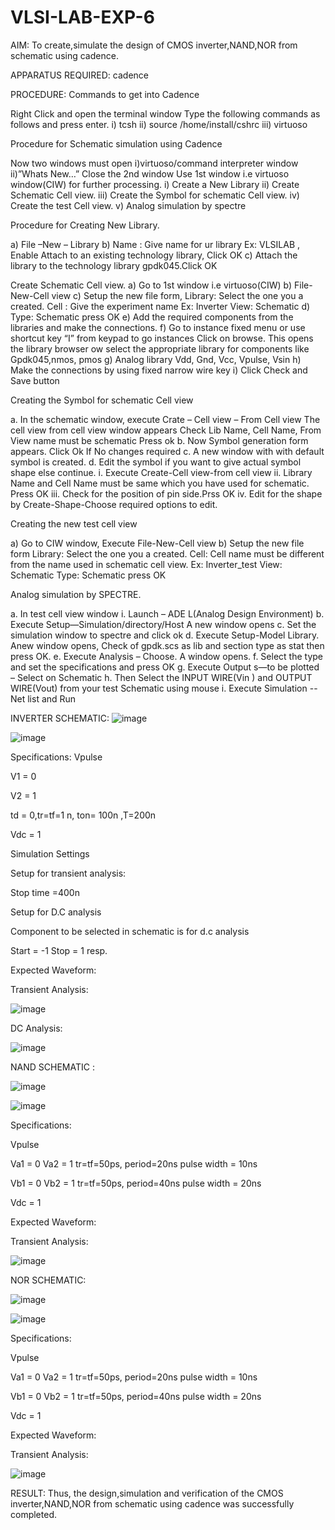 # VLSI-LAB-EXP-6
AIM:
To create,simulate the design of CMOS inverter,NAND,NOR from schematic using cadence.

APPARATUS REQUIRED:
cadence

PROCEDURE:
Commands to get into Cadence

Right Click and open the terminal window Type the following commands as follows and press enter. i) tcsh ii) source /home/install/cshrc iii) virtuoso

Procedure for Schematic simulation using Cadence

Now two windows must open i)virtuoso/command interpreter window ii)”Whats New…” Close the 2nd window Use 1st window i.e virtuoso window(CIW) for further processing. i) Create a New Library ii) Create Schematic Cell view. iii) Create the Symbol for schematic Cell view. iv) Create the test Cell view. v) Analog simulation by spectre

Procedure for Creating New Library.

a) File –New – Library b) Name : Give name for ur library Ex: VLSILAB , Enable Attach to an existing technology library, Click OK c) Attach the library to the technology library gpdk045.Click OK

Create Schematic Cell view. a) Go to 1st window i.e virtuoso(CIW) b) File-New-Cell view c) Setup the new file form, Library: Select the one you a created. Cell : Give the experiment name Ex: Inverter View: Schematic d) Type: Schematic press OK e) Add the required components from the libraries and make the connections. f) Go to instance fixed menu or use shortcut key “I” from keypad to go instances Click on browse. This opens the library browser ow select the appropriate library for components like Gpdk045,nmos, pmos g) Analog library Vdd, Gnd, Vcc, Vpulse, Vsin h) Make the connections by using fixed narrow wire key i) Click Check and Save button

Creating the Symbol for schematic Cell view

a. In the schematic window, execute Crate – Cell view – From Cell view The cell view from cell view window appears Check Lib Name, Cell Name, From View name must be schematic Press ok b. Now Symbol generation form appears. Click Ok If No changes required c. A new window with with default symbol is created. d. Edit the symbol if you want to give actual symbol shape else continue. i. Execute Create-Cell view-from cell view ii. Library Name and Cell Name must be same which you have used for schematic. Press OK iii. Check for the position of pin side.Prss OK iv. Edit for the shape by Create-Shape-Choose required options to edit.

Creating the new test cell view

a) Go to CIW window, Execute File-New-Cell view b) Setup the new file form Library: Select the one you a created. Cell: Cell name must be different from the name used in schematic cell view. Ex: Inverter_test View: Schematic Type: Schematic press OK

Analog simulation by SPECTRE.

a. In test cell view window i. Launch – ADE L(Analog Design Environment) b. Execute Setup—Simulation/directory/Host A new window opens c. Set the simulation window to spectre and click ok d. Execute Setup-Model Library. Anew window opens, Check of gpdk.scs as lib and section type as stat then press OK. e. Execute Analysis – Choose. A window opens. f. Select the type and set the specifications and press OK g. Execute Output s—to be plotted – Select on Schematic h. Then Select the INPUT WIRE(Vin ) and OUTPUT WIRE(Vout) from your test Schematic using mouse i. Execute Simulation -- Net list and Run

INVERTER SCHEMATIC:
![image](https://github.com/harivanth2021/VLSI-LAB-EXP-6/assets/165633628/e4b8020e-c6fa-4e25-95d5-9f166e915735)


![image](https://github.com/harivanth2021/VLSI-LAB-EXP-6/assets/165633628/42582798-082e-474c-a940-851e7c5c1aa2)


Specifications: Vpulse

V1 = 0

V2 = 1

td = 0,tr=tf=1 n, ton= 100n ,T=200n

Vdc = 1

Simulation Settings

Setup for transient analysis:

Stop time =400n

Setup for D.C analysis

Component to be selected in schematic is for d.c analysis

Start = -1 Stop = 1 resp.

Expected Waveform:

Transient Analysis:

![image](https://github.com/harivanth2021/VLSI-LAB-EXP-6/assets/165633628/76ff7e9f-bdc9-4c2a-9bfa-42fbb03e163e)


DC Analysis:

![image](https://github.com/harivanth2021/VLSI-LAB-EXP-6/assets/165633628/7bfe1e32-5812-4616-94b9-b49e4cb4eb3e)


NAND SCHEMATIC :

![image](https://github.com/harivanth2021/VLSI-LAB-EXP-6/assets/165633628/497bad45-2bd7-4d4a-a577-06a7a14642bd)


![image](https://github.com/harivanth2021/VLSI-LAB-EXP-6/assets/165633628/1b4c6b36-2511-49c1-bb45-b5e6e5716ed0)


Specifications:

Vpulse

Va1 = 0 Va2 = 1 tr=tf=50ps, period=20ns pulse width = 10ns

Vb1 = 0 Vb2 = 1 tr=tf=50ps, period=40ns pulse width = 20ns

Vdc = 1

Expected Waveform:

Transient Analysis:

![image](https://github.com/harivanth2021/VLSI-LAB-EXP-6/assets/165633628/efbcbb51-35c0-453e-8d86-73d0c2e180cb)


NOR SCHEMATIC:

![image](https://github.com/harivanth2021/VLSI-LAB-EXP-6/assets/165633628/b685d2f2-c73e-4726-b2c3-fcbbcdc5a399)


![image](https://github.com/harivanth2021/VLSI-LAB-EXP-6/assets/165633628/81ce71ac-0aa3-4e78-b1a2-03ab3ee994d3)


Specifications:

Vpulse

Va1 = 0 Va2 = 1 tr=tf=50ps, period=20ns pulse width = 10ns

Vb1 = 0 Vb2 = 1 tr=tf=50ps, period=40ns pulse width = 20ns

Vdc = 1

Expected Waveform:

Transient Analysis:

![image](https://github.com/harivanth2021/VLSI-LAB-EXP-6/assets/165633628/6744351c-04e7-4bb6-b4ec-c773dc853b16)


RESULT:
Thus, the design,simulation and verification of the CMOS inverter,NAND,NOR from schematic using cadence was successfully completed.
